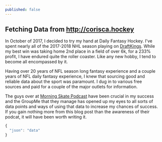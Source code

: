```yaml
---
published: false
---
```

## Fetching Data from http://corisca.hockey

In October of 2017, I decided to try my hand at Daily Fantasy Hockey. I've spent nearly all of the 2017-2018 NHL season playing on [DraftKings](affiliate_link). While my best win was taking home 2nd place in a field of over 6k, for a 233% profit, I have endured quite the roller coaster. Like any new hobby, I tend to become all encompassed by it.

Having over 20 years of NFL season long fantasy experience and a couple years of NFL daily fantasy experience, I knew that sourcing good and reliable data about the sport was paramount. I dug in to various free sources and paid for a couple of the major outlets for information.

The guys over at [Morning Skate Podcast]() have been crucial in my success and the GroupMe that they manage has opened up my eyes to all sorts of data points and ways of using that data to increase my chances of success. If you gain nothing more from this blog post than the awareness of their podcat, it will have been worth writing it.

```javascript
{
  "json": "data"
}
```
